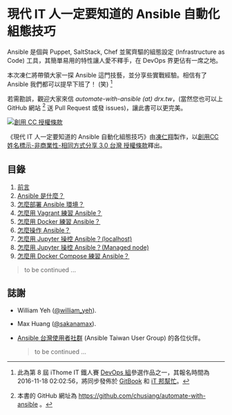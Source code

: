 # 現代 IT 人一定要知道的 Ansible 自動化組態技巧

Ansible 是個與 Puppet, SaltStack, Chef 並駕齊驅的組態設定 (Infrastructure as Code) 工具，其簡單易用的特性讓人愛不釋手，在 DevOps 界更佔有一席之地。

本次凍仁將帶領大家一探 Ansible 這門技藝，並分享些實戰經驗。相信有了 Ansible 我們都可以提早下班了！ (笑) [^1]

若需勘誤，觀迎大家來信 _automate-with-ansible (at) drx.tw_，(當然您也可以上 GitHub 網站 [^2] 送 Pull Request 或發 issues)，讓此書可以更完美。

<a rel="license" href="http://creativecommons.org/licenses/by-nc-sa/3.0/tw/" target="_blank"><img alt="創用 CC 授權條款" style="border-width:0" src="https://i.creativecommons.org/l/by-nc-sa/3.0/tw/88x31.png" /></a>

《現代 IT 人一定要知道的 Ansible 自動化組態技巧》由[凍仁翔][chusiang]製作，以[創用CC 姓名標示-非商業性-相同方式分享 3.0 台灣 授權條款][cc-by-nc-sa]釋出。


## 目錄

1. [前言](01.intro.md)
1. [Ansible 是什麼？](02.what-is-the-ansible.md)
1. [怎麼部署 Ansible 環境？](03.how-to-deploy-ansible.md)
1. [怎麼用 Vagrant 練習 Ansible？](04.how-to-practive-ansible-with-vagrant.md)
1. [怎麼用 Docker 練習 Ansible？](05.how-to-practive-ansible-with-docker.md)
1. [怎麼操作 Ansible？](06.how-to-use-ansible.md)
1. [怎麼用 Jupyter 操控 Ansible？(localhost)](07.how-to-practive-ansible-with-jupyter1.md)
1. [怎麼用 Jupyter 操控 Ansible？(Managed node)](08.how-to-practive-ansible-with-jupyter2.md)
1. [怎麼用 Docker Compose 練習 Ansible？](09.how-to-practive-ansible-with-docker-compose.md)

  > to be continued ...


## 誌謝

- William Yeh ([@william_yeh][william_yeh]).
- Max Huang ([@sakanamax][sakanamax]).
- [Ansible 台灣使用者社群][ansible-tw] (Ansible Taiwan User Group) 的各位伙伴。

    > to be continued ...


[^1]: 此為第 8 屆 iThome IT 鐵人賽 [DevOps 組][devops_team]參選作品之一，其報名時間為 2016-11-18 02:02:56，將同步發佈於 [GitBook][gitbook] 和 [iT 邦幫忙][ithelp]。
[^2]: 本書的 GitHub 網址為 https://github.com/chusiang/automate-with-ansible 。

[chusiang]: http://note.drx.tw/
[cc-by-nc-sa]: http://creativecommons.org/licenses/by-nc-sa/3.0/tw/
[william_yeh]: https://twitter.com/william_yeh
[sakanamax]: https://twitter.com/sakanamax
[ansible-tw]: http://ansible.tw/
[devops_team]: http://ithelp.ithome.com.tw/ironman/signup/list?group=devops
[gitbook]: https://www.gitbook.com/book/chusiang/automate-with-ansible/details
[ithelp]: http://ithelp.ithome.com.tw/users/20031776/ironman/1022

